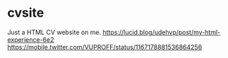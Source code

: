 # cvsite
Just a HTML CV website on me.
https://lucid.blog/udehvp/post/my-html-experience-6e2
https://mobile.twitter.com/VUPROFF/status/1167178881536864256
